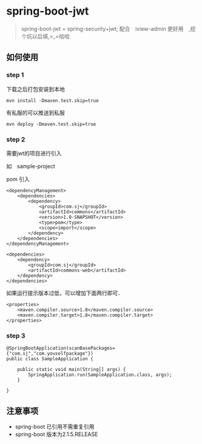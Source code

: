 # spring-boot-jwt

> spring-boot-jwt = spring-security+jwt; 配合　iview-admin 更好用　,挖个坑以后填,>_<哈哈

## 如何使用

### step 1

下载之后打包安装到本地

```
mvn install -Dmaven.test.skip=true
```
有私服的可以推送到私服
```
mvn deploy -Dmaven.test.skip=true
```

### step 2

需要jwt的项目进行引入

如　sample-project

pom 引入

```
<dependencyManagement>
    <dependencies>
        <dependency>
            <groupId>com.sj</groupId>
            <artifactId>commons</artifactId>
            <version>1.0-SNAPSHOT</version>
            <type>pom</type>
            <scope>import</scope>
        </dependency>
    </dependencies>
</dependencyManagement>
```

```
<dependencies>
    <dependency>
        <groupId>com.sj</groupId>
        <artifactId>commons-web</artifactId>
    </dependency>
</dependencies>
```
如果运行提示版本过低，可以增加下面两行即可．
```
<properties>
    <maven.compiler.source>1.8</maven.compiler.source>
    <maven.compiler.target>1.8</maven.compiler.target>
</properties>
```

### step 3
```
@SpringBootApplication(scanBasePackages={"com.sj","com.youselfpackage"})
public class SampleApplication {

    public static void main(String[] args) {
        SpringApplication.run(SampleApplication.class, args);
    }

}
```
## 注意事项

* spring-boot 已引用不需重复引用
* spring-boot 版本为2.1.5.RELEASE

